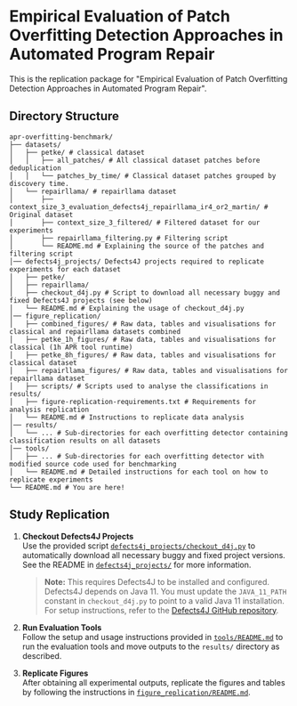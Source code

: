 # Empirical Evaluation of Patch Overfitting Detection Approaches in Automated Program Repair
This is the replication package for "Empirical Evaluation of Patch Overfitting Detection Approaches in Automated Program Repair".

## Directory Structure

```
apr-overfitting-benchmark/
├── datasets/
│   ├── petke/ # classical dataset
│   │   ├── all_patches/ # All classical dataset patches before deduplication
│   │   └── patches_by_time/ # Classical dataset patches grouped by discovery time.
│   └── repairllama/ # repairllama dataset
│       ├── context_size_3_evaluation_defects4j_repairllama_ir4_or2_martin/ # Original dataset
│       ├── context_size_3_filtered/ # Filtered dataset for our experiments
│       ├── repairllama_filtering.py # Filtering script
│       └── README.md # Explaining the source of the patches and filtering script
│── defects4j_projects/ Defects4J projects required to replicate experiments for each dataset
│   ├── petke/ 
│   ├── repairllama/
│   ├── checkout_d4j.py # Script to download all necessary buggy and fixed Defects4J projects (see below)
│   └── README.md # Explaining the usage of checkout_d4j.py
│── figure_replication/
│   ├── combined_figures/ # Raw data, tables and visualisations for classical and repairllama datasets combined 
│   ├── petke_1h_figures/ # Raw data, tables and visualisations for classical (1h APR tool runtime)
│   ├── petke_8h_figures/ # Raw data, tables and visualisations for classical dataset
│   ├── repairllama_figures/ # Raw data, tables and visualisations for repairllama dataset
│   ├── scripts/ # Scripts used to analyse the classifications in results/
│   ├── figure-replication-requirements.txt # Requirements for analysis replication
│   └── README.md # Instructions to replicate data analysis
│── results/
│   └── ... # Sub-directories for each overfitting detector containing classification results on all datasets
│── tools/
│   ├── ... # Sub-directories for each overfitting detector with modified source code used for benchmarking
│   └── README.md # Detailed instructions for each tool on how to replicate experiments
└── README.md # You are here!
```

## Study Replication

1. **Checkout Defects4J Projects**  
   Use the provided script [`defects4j_projects/checkout_d4j.py`](defects4j_projects/checkout_d4j.py) to automatically download all necessary buggy and fixed project versions. See the README in [`defects4j_projects/`](defects4j_projects/) for more information.

   > **Note:** This requires Defects4J to be installed and configured. Defects4J depends on Java 11. You must update the `JAVA_11_PATH` constant in `checkout_d4j.py` to point to a valid Java 11 installation.  
   > For setup instructions, refer to the [Defects4J GitHub repository](https://github.com/rjust/defects4j).

2. **Run Evaluation Tools**  
   Follow the setup and usage instructions provided in [`tools/README.md`](tools/README.md) to run the evaluation tools and move outputs to the `results/` directory as described.

3. **Replicate Figures**  
   After obtaining all experimental outputs, replicate the figures and tables by following the instructions in [`figure_replication/README.md`](figure_replication/README.md).